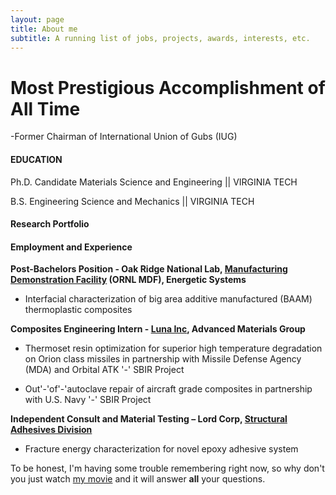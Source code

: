 ```yaml
---
layout: page
title: About me
subtitle: A running list of jobs, projects, awards, interests, etc.
---
```

# Most Prestigious Accomplishment of All Time

-Former Chairman of International Union of Gubs (IUG)


#### EDUCATION

Ph.D. Candidate Materials Science and Engineering ||
VIRGINIA TECH		

B.S. Engineering Science and Mechanics ||
VIRGINIA TECH	

#### Research Portfolio



#### Employment and Experience

**Post-Bachelors Position - Oak Ridge National Lab, [Manufacturing Demonstration Facility](https://www.ornl.gov/facility/mdf) (ORNL MDF), Energetic Systems**

- Interfacial characterization of big area additive manufactured (BAAM) thermoplastic composites

**Composites Engineering Intern - [Luna Inc](https://lunainc.com/), Advanced Materials Group**	
- Thermoset resin optimization for superior high temperature degradation on Orion class missiles in partnership with Missile Defense Agency (MDA) and Orbital ATK '-' SBIR Project

- Out'-'of'-'autoclave repair of aircraft grade composites in partnership with U.S. Navy '-' SBIR Project

**Independent Consult and Material Testing – Lord Corp, [Structural Adhesives Division](https://www.lord.com/products-and-solutions/brands/lord-structural-adhesives)**

- Fracture energy characterization for novel epoxy adhesive system


To be honest, I'm having some trouble remembering right now, so why don't you just watch [my movie](http://en.wikipedia.org/wiki/The_Princess_Bride_%28film%29) and it will answer **all** your questions.


